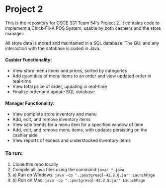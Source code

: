 # Project 2

This is the repository for CSCE 331 Team 54's Project 2. It contains code to implement a Chick-Fil-A POS System, usable by both cashiers and the store manager.

All store data is stored and maintained in a SQL database. The GUI and any interaction with the database is coded in Java.

#### Cashier Functionality:
- View store menu items and prices, sorted by categories
- Add quantities of menu items to an order and view updated order in real-time
- View total price of order, updating in real-time
- Finalize order and update SQL database

#### Manager Functionality:
- View complete store inventory and menu
- Add, edit, and remove inventory items
- View sale trends for a menu item for a specified window of time
- Add, edit, and remove menu items, with updates persisting on the cashier side
- View reports of excess and understocked inventory items

### To run:
1. Clone this repo locally
2. Compile all java files using the command `javac *.java`
3. a) Run on Windows: `java -cp ".;postgresql-42.2.8.jar" LaunchPage`
3. b) Run on Mac: `java -cp ".:postgresql-42.2.8.jar" LaunchPage`
